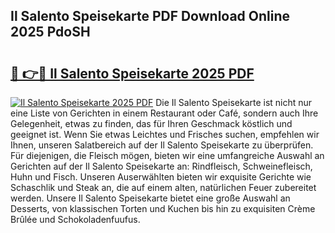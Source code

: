 ## Il Salento Speisekarte PDF Download Online 2025 PdoSH

# <h2><a href="http://gccd8o.nevu.top/?p=Il+Salento+Speisekarte">🔗 👉🔴 Il Salento Speisekarte 2025 PDF</a></h2>

[![Il Salento Speisekarte 2025 PDF](https://i.imgur.com/dBaPXMq.png)](http://gccd8o.nevu.top/?p=Il+Salento+Speisekarte)
Die Il Salento Speisekarte ist nicht nur eine Liste von Gerichten in einem Restaurant oder Café, sondern auch Ihre Gelegenheit, etwas zu finden, das für Ihren Geschmack köstlich und geeignet ist. Wenn Sie etwas Leichtes und Frisches suchen, empfehlen wir Ihnen, unseren Salatbereich auf der Il Salento Speisekarte zu überprüfen. Für diejenigen, die Fleisch mögen, bieten wir eine umfangreiche Auswahl an Gerichten auf der Il Salento Speisekarte an: Rindfleisch, Schweinefleisch, Huhn und Fisch. Unseren Auserwählten bieten wir exquisite Gerichte wie Schaschlik und Steak an, die auf einem alten, natürlichen Feuer zubereitet werden. Unsere Il Salento Speisekarte bietet eine große Auswahl an Desserts, von klassischen Torten und Kuchen bis hin zu exquisiten Crème Brûlée und Schokoladenfuufus.
